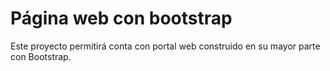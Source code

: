 # Página web con bootstrap

Este  proyecto  permitirá conta con portal web  construido en su mayor parte  con Bootstrap.
